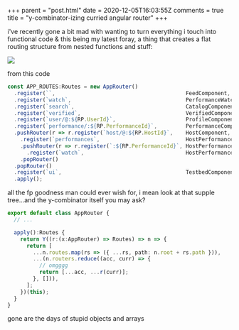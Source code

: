 +++
parent = "post.html"
date = 2020-12-05T16:03:55Z
comments = true
title = "y-combinator-izing curried angular router"
+++

i've recently gone a bit mad with wanting to turn everything i touch into functional code & this being my latest foray, a thing that creates a flat routing structure from nested functions and stuff:

![](https://ftp.cass.si/97=rv9tn0.png)

from this code

```ts
const APP_ROUTES:Routes = new AppRouter()
  .register(``,                                         FeedComponent,             LoggedInGuard)
  .register(`watch`,                                    PerformanceWatchComponent, LoggedInGuard)
  .register(`search`,                                   CatalogComponent,          LoggedInGuard)
  .register(`verified`,                                 VerifiedComponent)
  .register(`user/@:${RP.UserId}`,                      ProfileComponent,          LoggedInGuard)
  .register(`performance/:${RP.PerformanceId}`,         PerformanceComponent,      LoggedInGuard)
  .pushRouter(r => r.register(`host/@:${RP.HostId}`,    HostComponent, LoggedInGuard))
    .register(`performances`,                           HostPerformancesComponent, LoggedInGuard)
    .pushRouter(r => r.register(`:${RP.PerformanceId}`, HostPerformancesComponent, LoggedInGuard))
      .register(`watch`,                                HostPerformancesComponent, LoggedInGuard)
    .popRouter()
  .popRouter()
  .register(`ui`,                                       TestbedComponent)
  .apply();
```

all the fp goodness man could ever wish for, i mean look at that supple tree...and the y-combinator itself you may ask?

```ts
export default class AppRouter {
  // ...

  apply():Routes {
    return Y((r:(x:AppRouter) => Routes) => n => {
      return [
        ...n.routes.map(rs => ({ ...rs, path: n.root + rs.path })),
        ...(n.routers.reduce((acc, curr) => {
          // omgggg
          return [...acc, ...r(curr)];
        }, [])),
      ];
    })(this);
  }
}
```

gone are the days of stupid objects and arrays
